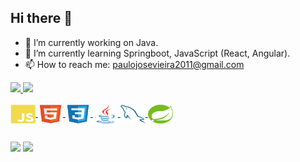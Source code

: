 ## Hi there 👋
- 🔭 I’m currently working on Java.
- 🌱 I’m currently learning Springboot, JavaScript (React, Angular).
- 📫 How to reach me: paulojosevieira2011@gmail.com

<div>
  <a href="https://github.com/paulinvieira">
  <img height="180em" src="https://github-readme-stats.vercel.app/api?username=paulinvieira&show_icons=true&theme=dracula&include_all_commits=true&count_private=true"/>
  <img height="180em" src="https://github-readme-stats.vercel.app/api/top-langs/?username=paulinvieira&layout=compact&langs_count=7&theme=dracula"/>
</div>
  
<div style="display: inline_block"><br>
  <img align="center" alt="Paulo-Js" height="30" width="40" src="https://raw.githubusercontent.com/devicons/devicon/master/icons/javascript/javascript-plain.svg">
  <img align="center" alt="Paulo-HTML" height="30" width="40" src="https://raw.githubusercontent.com/devicons/devicon/master/icons/html5/html5-original.svg">
  <img align="center" alt="Paulo-CSS" height="30" width="40" src="https://raw.githubusercontent.com/devicons/devicon/master/icons/css3/css3-original.svg">
  <img align="center" alt="Paulo-Java" height="30" width="40" src="https://raw.githubusercontent.com/devicons/devicon/master/icons/java/java-original.svg">
  <img align="center" alt="Paulo-Mysql" height="30" width="40" src="https://raw.githubusercontent.com/devicons/devicon/master/icons/mysql/mysql-original.svg">
  <img align="center" alt="Paulo-Spring" height="30" width="40" src="https://raw.githubusercontent.com/devicons/devicon/master/icons/spring/spring-original.svg">
</div>
 
##
<div>
  <a href="https://www.linkedin.com/in/paulo-jose-vieira-uchoa/" target="_blank"><img src="https://img.shields.io/badge/-LinkedIn-%230077B5?style=for-the-badge&logo=linkedin&logoColor=white" target="_blank"></a>
  <a href = "mailto:paulojosevieira2011@gmail.com"><img src="https://img.shields.io/badge/-Gmail-%23333?style=for-the-badge&logo=gmail&logoColor=white" target="_blank"></a>
<div>
